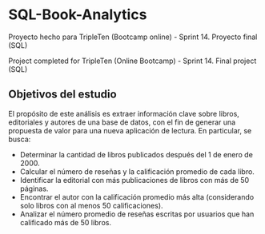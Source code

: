 # SQL-Book-Analytics

Proyecto hecho para TripleTen (Bootcamp online) - Sprint 14. Proyecto final (SQL) 

Project completed for TripleTen (Online Bootcamp) - Sprint 14. Final project (SQL)

## Objetivos del estudio
El propósito de este análisis es extraer información clave sobre libros, editoriales y autores de una base de datos, con el fin de generar una propuesta de valor para una nueva aplicación de lectura. En particular, se busca:
- Determinar la cantidad de libros publicados después del 1 de enero de 2000.
- Calcular el número de reseñas y la calificación promedio de cada libro.
- Identificar la editorial con más publicaciones de libros con más de 50 páginas.
- Encontrar el autor con la calificación promedio más alta (considerando solo libros con al menos 50 calificaciones).
- Analizar el número promedio de reseñas escritas por usuarios que han calificado más de 50 libros.
